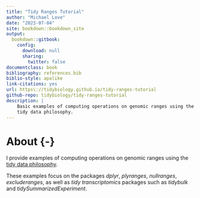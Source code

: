 ```yaml
--- 
title: "Tidy Ranges Tutorial"
author: "Michael Love"
date: "2023-07-04"
site: bookdown::bookdown_site
output: 
  bookdown::gitbook:
    config:
      download: null
      sharing:
        twitter: false
documentclass: book
bibliography: references.bib
biblio-style: apalike
link-citations: yes
url: https\://tidybiology.github.io/tidy-ranges-tutorial
github-repo: tidybiology/tidy-ranges-tutorial
description: |
    Basic examples of computing operations on genomic ranges using the
    tidy data philosophy.
---
```


# About {-}

I provide examples of computing operations on genomic ranges using the
[tidy data philosophy](https://tidyr.tidyverse.org/articles/tidy-data.html).

These examples focus on the packages *dplyr*, *plyranges*,
*nullranges*, *excluderanges*, as well as 
*tidy transcriptomics* packages such as 
*tidybulk* and *tidySummarizedExperiment*.
